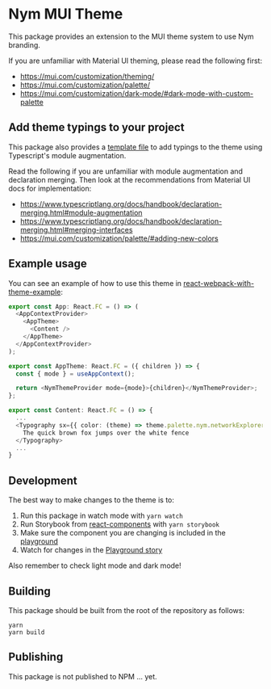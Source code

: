 # Nym MUI Theme

This package provides an extension to the MUI theme system to use Nym branding.

If you are unfamiliar with Material UI theming, please read the following first:
- https://mui.com/customization/theming/
- https://mui.com/customization/palette/
- https://mui.com/customization/dark-mode/#dark-mode-with-custom-palette

## Add theme typings to your project

This package also provides a [template file](./template/mui-theme.d.ts) to add typings to the theme using Typescript's module augmentation.

Read the following if you are unfamiliar with module augmentation and declaration merging. Then
look at the recommendations from Material UI docs for implementation:
- https://www.typescriptlang.org/docs/handbook/declaration-merging.html#module-augmentation
- https://www.typescriptlang.org/docs/handbook/declaration-merging.html#merging-interfaces
- https://mui.com/customization/palette/#adding-new-colors

## Example usage

You can see an example of how to use this theme in [react-webpack-with-theme-example](../react-webpack-with-theme-example/src/App.tsx):

```typescript jsx
export const App: React.FC = () => (
  <AppContextProvider>
    <AppTheme>
      <Content />
    </AppTheme>
  </AppContextProvider>
);

export const AppTheme: React.FC = ({ children }) => {
  const { mode } = useAppContext();

  return <NymThemeProvider mode={mode}>{children}</NymThemeProvider>;
};

export const Content: React.FC = () => {
  ...
  <Typography sx={{ color: (theme) => theme.palette.nym.networkExplorer.mixnodes.status.active }}>
    The quick brown fox jumps over the white fence
  </Typography>
  ...
}
```

## Development

The best way to make changes to the theme is to:

1. Run this package in watch mode with `yarn watch`
2. Run Storybook from [react-components](../react-components/README.md) with `yarn storybook`
3. Make sure the component you are changing is included in the [playground](../react-components/src/playground/index.tsx)
4. Watch for changes in the [Playground story](../react-components/src/stories/Playground.stories.tsx)

Also remember to check light mode and dark mode!

## Building

This package should be built from the root of the repository as follows:

```
yarn
yarn build
```

## Publishing

This package is not published to NPM ... yet.
